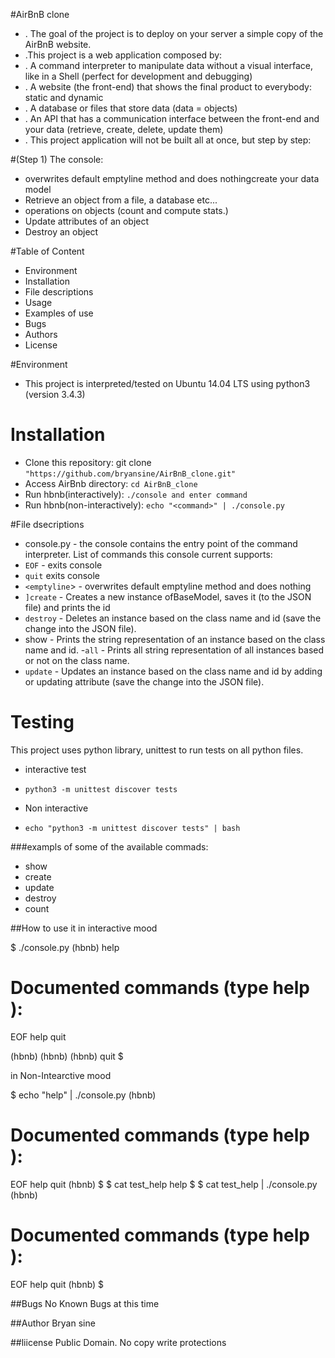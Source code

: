 #AirBnB clone
- . The goal of the project is to deploy on your server a simple copy of the AirBnB website.
- .This project is a web application composed by:
- . A command interpreter to manipulate data without a visual interface, like in a Shell (perfect for development and debugging)
- . A website (the front-end) that shows the final product to everybody: static and dynamic
- . A database or files that store data (data = objects)
- . An API that has a communication interface between the front-end and your data (retrieve, create, delete, update them)
- . This project application will not be built all at once, but step by step:

#(Step 1) The console:

- overwrites default emptyline method and does nothingcreate your data model
- Retrieve an object from a file, a database etc...
- operations on objects (count and compute stats.)
- Update attributes of an object
- Destroy an object

#Table of Content

- Environment
- Installation
- File descriptions
- Usage
- Examples of use
- Bugs
- Authors
- License

#Environment

- This project is interpreted/tested on Ubuntu 14.04 LTS using python3 (version 3.4.3)

# Installation
- Clone this repository: git clone ``"https://github.com/bryansine/AirBnB_clone.git"``
- Access AirBnb directory: ``cd AirBnB_clone``
- Run hbnb(interactively): ``./console and enter command``
- Run hbnb(non-interactively): ``echo "<command>" | ./console.py``

#File dsecriptions
- console.py - the console contains the entry point of the command interpreter. List of commands this console current supports:
- `EOF` - exits console
- `quit` exits console
- `<emptyline`> -  overwrites default emptyline method and does nothing
- `]create` - Creates a new instance ofBaseModel, saves it (to the JSON file) and prints the id
- `destroy` - Deletes an instance based on the class name and id (save the change into the JSON file).
- show - Prints the string representation of an instance based on the class name and id.
-`all` - Prints all string representation of all instances based or not on the class name.
- `update` - Updates an instance based on the class name and id by adding or updating attribute (save the change into the JSON file).


# Testing
 This project uses python library, unittest to run tests on all python files.
- interactive test

- `python3 -m unittest discover tests`
- Non interactive
- `echo "python3 -m unittest discover tests" | bash`

###exampls of some of the available commads:

- show
- create
- update
- destroy
- count

##How to use it
 in interactive mood

$ ./console.py
(hbnb) help

Documented commands (type help <topic>):
========================================
EOF  help  quit

(hbnb)
(hbnb)
(hbnb) quit
$


in Non-Intearctive mood

$ echo "help" | ./console.py
(hbnb)

Documented commands (type help <topic>):
========================================
EOF  help  quit
(hbnb)
$
$ cat test_help
help
$
$ cat test_help | ./console.py
(hbnb)

Documented commands (type help <topic>):
========================================
EOF  help  quit
(hbnb)
$


##Bugs
No Known Bugs at this time

##Author
Bryan sine

##liicense
Public Domain. No copy write protections
